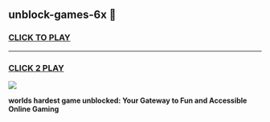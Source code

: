 
## unblock-games-6x 👋
<h3>
<a href="https://premium.freeplayer.one?title=unblock-games-6x&ref=14F">CLICK TO PLAY</a></h3>
<hr>

<h3>
<a href="https://premium.freeplayer.one?title=unblock-games-6x&ref=14F">CLICK 2 PLAY</a>
  
</h3>

<a href="https://premium.freeplayer.one?title=unblock-games-6x&ref=12F/"><img src="https://clearcache.store/games.png"></a>


**worlds hardest game unblocked: Your Gateway to Fun and Accessible Online Gaming**
